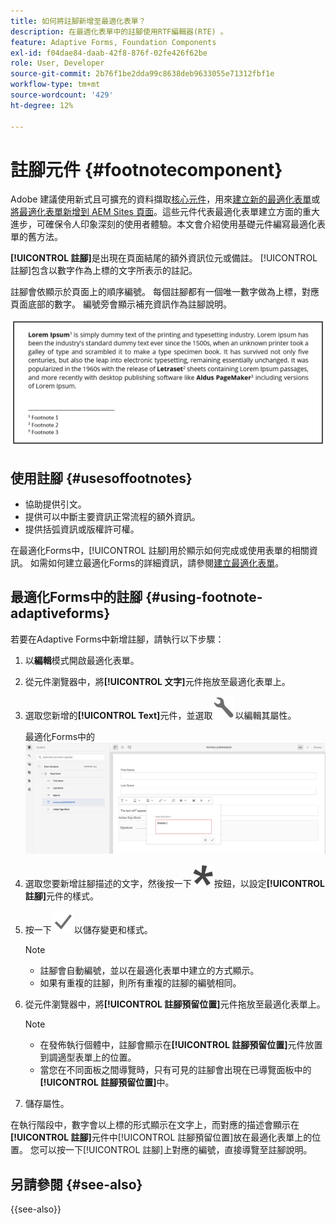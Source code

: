 ```yaml
---
title: 如何將註腳新增至最適化表單？
description: 在最適化表單中的註腳使用RTF編輯器(RTE) 。
feature: Adaptive Forms, Foundation Components
exl-id: f04dae84-daab-42f8-876f-02fe426f62be
role: User, Developer
source-git-commit: 2b76f1be2dda99c8638deb9633055e71312fbf1e
workflow-type: tm+mt
source-wordcount: '429'
ht-degree: 12%

---
```


# 註腳元件 {#footnotecomponent}

<span class="preview">Adobe 建議使用新式且可擴充的資料擷取[核心元件](https://experienceleague.adobe.com/docs/experience-manager-core-components/using/adaptive-forms/introduction.html)，用來[建立新的最適化表單](/help/forms/creating-adaptive-form-core-components.md)或[將最適化表單新增到 AEM Sites 頁面](/help/forms/create-or-add-an-adaptive-form-to-aem-sites-page.md)。這些元件代表最適化表單建立方面的重大進步，可確保令人印象深刻的使用者體驗。本文會介紹使用基礎元件編寫最適化表單的舊方法。</span>

**[!UICONTROL 註腳]**&#x200B;是出現在頁面結尾的額外資訊位元或備註。 [!UICONTROL 註腳]包含以數字作為上標的文字所表示的註記。

註腳會依顯示於頁面上的順序編號。 每個註腳都有一個唯一數字做為上標，對應頁面底部的數字。 編號旁會顯示補充資訊作為註腳說明。

![註腳描述](/help/forms/assets/footnote_description.png)


## 使用註腳 {#usesoffootnotes}

* 協助提供引文。
* 提供可以中斷主要資訊正常流程的額外資訊。
* 提供括弧資訊或版權許可權。

在最適化Forms中，[!UICONTROL 註腳]用於顯示如何完成或使用表單的相關資訊。 如需如何建立最適化Forms的詳細資訊，請參閱[建立最適化表單](https://experienceleague.adobe.com/docs/experience-manager-cloud-service/content/forms/create-an-adaptive-form/create-an-adaptive-form-on-forms-cs/creating-adaptive-form.html)。

## 最適化Forms中的註腳 {#using-footnote-adaptiveforms}

若要在Adaptive Forms中新增註腳，請執行以下步驟：
1. 以&#x200B;**編輯**&#x200B;模式開啟最適化表單。
1. 從元件瀏覽器中，將&#x200B;**[!UICONTROL 文字]**&#x200B;元件拖放至最適化表單上。
1. 選取您新增的&#x200B;**[!UICONTROL Text]**&#x200B;元件，並選取![cmppr](assets/configure-icon.svg)以編輯其屬性。

   最適化Forms中的![註腳](/help/forms/assets/footnote_rte.png)

1. 選取您要新增註腳描述的文字，然後按一下![星號](/help/forms/assets/asterisk.svg)按鈕，以設定&#x200B;**[!UICONTROL 註腳]**&#x200B;元件的樣式。

1. 按一下![檢查](/help/forms/assets/save_icon.svg)以儲存變更和樣式。

   >[!NOTE]
   >
   >* 註腳會自動編號，並以在最適化表單中建立的方式顯示。
   >* 如果有重複的註腳，則所有重複的註腳的編號相同。

1. 從元件瀏覽器中，將&#x200B;**[!UICONTROL 註腳預留位置]**&#x200B;元件拖放至最適化表單上。
   >[!NOTE]
   >
   >* 在發佈執行個體中，註腳會顯示在&#x200B;**[!UICONTROL 註腳預留位置]**&#x200B;元件放置到調適型表單上的位置。
   >* 當您在不同面板之間導覽時，只有可見的註腳會出現在已導覽面板中的&#x200B;**[!UICONTROL 註腳預留位置]**&#x200B;中。

1. 儲存屬性。

在執行階段中，數字會以上標的形式顯示在文字上，而對應的描述會顯示在&#x200B;**[!UICONTROL 註腳]**&#x200B;元件中[!UICONTROL 註腳預留位置]放在最適化表單上的位置。 您可以按一下[!UICONTROL 註腳]上對應的編號，直接導覽至註腳說明。


## 另請參閱 {#see-also}

{{see-also}}